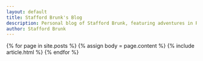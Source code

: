 ```yaml
---
layout: default
title: Stafford Brunk's Blog
description: Personal blog of Stafford Brunk, featuring adventures in Ruby, Rails, programming, and other fun things.
author: Stafford Brunk
---
```

{% for page in site.posts %}
  {% assign body = page.content %}
  {% include article.html %}
{% endfor %}
